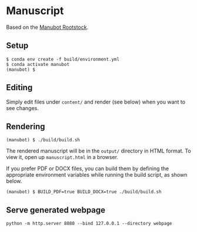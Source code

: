 # Manuscript

Based on the [Manubot Rootstock](https://github.com/manubot/rootstock).


## Setup

```
$ conda env create -f build/environment.yml
$ conda activate manubot
(manubot) $
```


## Editing

Simply edit files under `content/` and render (see below) when you want to see changes.


## Rendering

```
(manubot) $ ./build/build.sh
```

The rendered manuscript will be in the `output/` directory in HTML format.
To view it, open up `manuscript.html` in a browser.

If you prefer PDF or DOCX files, you can build them by defining the appropriate environment variables while running the build script, as shown below.

```
(manubot) $ BUILD_PDF=true BUILD_DOCX=true ./build/build.sh
```


## Serve generated webpage

```
python -m http.server 8080 --bind 127.0.0.1 --directory webpage
```

